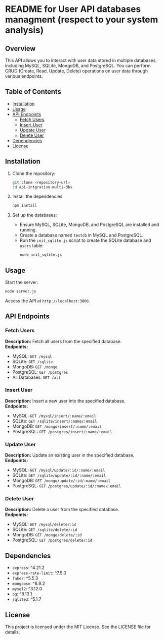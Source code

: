 
# README for User API databases managment (respect to your system analysis)

## Overview
This API allows you to interact with user data stored in multiple databases, including MySQL, SQLite, MongoDB, and PostgreSQL. You can perform CRUD (Create, Read, Update, Delete) operations on user data through various endpoints.

## Table of Contents
- [Installation](#installation)
- [Usage](#usage)
- [API Endpoints](#api-endpoints)
  - [Fetch Users](#fetch-users)
  - [Insert User](#insert-user)
  - [Update User](#update-user)
  - [Delete User](#delete-user)
- [Dependencies](#dependencies)
- [License](#license)

## Installation
1. Clone the repository:
   ```bash
   git clone <repository-url>
   cd api-intgration-multi-dbs
   ```

2. Install the dependencies:
   ```bash
   npm install
   ```

3. Set up the databases:
   - Ensure MySQL, SQLite, MongoDB, and PostgreSQL are installed and running.
   - Create a database named `testdb` in MySQL and PostgreSQL.
   - Run the `init_sqlite.js` script to create the SQLite database and `users` table:
     ```bash
     node init_sqlite.js
     ```

## Usage
Start the server:
```bash
node server.js
```
Access the API at `http://localhost:3000`.

## API Endpoints

### Fetch Users
**Description:** Fetch all users from the specified database.  
**Endpoints:**
- MySQL: `GET /mysql`
- SQLite: `GET /sqlite`
- MongoDB: `GET /mongo`
- PostgreSQL: `GET /postgres`
- All Databases: `GET /all`

### Insert User
**Description:** Insert a new user into the specified database.  
**Endpoints:**
- MySQL: `GET /mysql/insert/:name/:email`
- SQLite: `GET /sqlite/insert/:name/:email`
- MongoDB: `GET /mongo/insert/:name/:email`
- PostgreSQL: `GET /postgres/insert/:name/:email`

### Update User
**Description:** Update an existing user in the specified database.  
**Endpoints:**
- MySQL: `GET /mysql/update/:id/:name/:email`
- SQLite: `GET /sqlite/update/:id/:name/:email`
- MongoDB: `GET /mongo/update/:id/:name/:email`
- PostgreSQL: `GET /postgres/update/:id/:name/:email`

### Delete User
**Description:** Delete a user from the specified database.  
**Endpoints:**
- MySQL: `GET /mysql/delete/:id`
- SQLite: `GET /sqlite/delete/:id`
- MongoDB: `GET /mongo/delete/:id`
- PostgreSQL: `GET /postgres/delete/:id`

## Dependencies
- `express`: ^4.21.2
- `express-rate-limit`: ^7.5.0
- `faker`: ^5.5.3
- `mongoose`: ^8.9.2
- `mysql2`: ^3.12.0
- `pg`: ^8.13.1
- `sqlite3`: ^5.1.7

## License
This project is licensed under the MIT License. See the LICENSE file for details.
